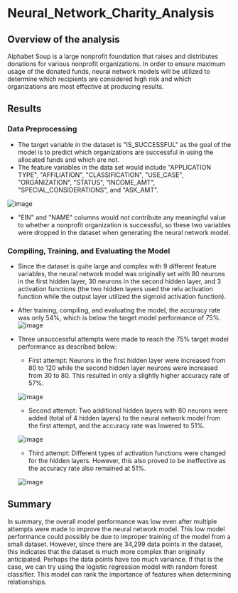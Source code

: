 # Neural_Network_Charity_Analysis

## Overview of the analysis
Alphabet Soup is a large nonprofit foundation that raises and distributes donations for various nonprofit organizations.  In order to ensure maximum usage of the donated funds, neural network models will be utilized to determine which recipients are considered high risk and which organizations are most effective at producing results.

## Results
### **Data Preprocessing**
* The target variable in the dataset is "IS_SUCCESSFUL" as the goal of the model is to predict which organizations are successful in using the allocated funds and which are not.
* The feature variables in the data set would include "APPLICATION TYPE", "AFFILIATION", "CLASSIFICATION", "USE_CASE", "ORGANIZATION", "STATUS", "INCOME_AMT", "SPECIAL_CONSIDERATIONS", and "ASK_AMT".

![image](https://user-images.githubusercontent.com/89353378/152621414-5d20ce66-ace1-47a4-893f-8ae127731f3c.png)

* "EIN" and "NAME" columns would not contribute any meaningful value to whether a nonprofit organization is successful, so these two variables were dropped in the dataset when generating the neural network model.


### **Compiling, Training, and Evaluating the Model**
* Since the dataset is quite large and complex with 9 different feature variables, the neural network model was originally set with 80 neurons in the first hidden layer, 30 neurons in the second hidden layer, and 3 activation functions (the two hidden layers used the relu activation function while the output layer utilized the sigmoid activation function).
* After training, compiling, and evaluating the model, the accuracy rate was only 54%, which is below the target model performance of 75%.
![image](https://user-images.githubusercontent.com/89353378/152622762-5964067c-1438-40ce-8830-845f652ca087.png)

* Three unsuccessful attempts were made to reach the 75% target model performance as described below:
  * First attempt: Neurons in the first hidden layer were increased from 80 to 120 while the second hidden layer neurons were increased from 30 to 80.  This resulted in only a slightly higher accuracy rate of 57%.
 
   ![image](https://user-images.githubusercontent.com/89353378/152624671-fff34a25-cbc9-4f81-980e-02aace77ab7c.png)

  * Second attempt: Two additional hidden layers with 80 neurons were added (total of 4 hidden layers) to the neural network model from the first attempt, and the accuracy rate was lowered to 51%.

   ![image](https://user-images.githubusercontent.com/89353378/152624704-c52450ba-7086-4a68-8455-9e6ad3ab7348.png)

  * Third attempt: Different types of activation functions were changed for the hidden layers.  However, this also proved to be ineffective as the accuracy rate also remained at 51%.

   ![image](https://user-images.githubusercontent.com/89353378/152624734-c8b1e42f-959a-412d-990a-962dab8f027c.png)




## Summary
In summary, the overall model performance was low even after multiple attempts were made to improve the neural network model.  This low model performance could possibly be due to improper training of the model from a small dataset.  However, since there are 34,299 data points in the dataset, this indicates that the dataset is much more complex than originally anticipated.  Perhaps the data points have too much variance.  If that is the case, we can try using the logistic regression model with random forest classifier.  This model can rank the importance of features when determining relationships.
